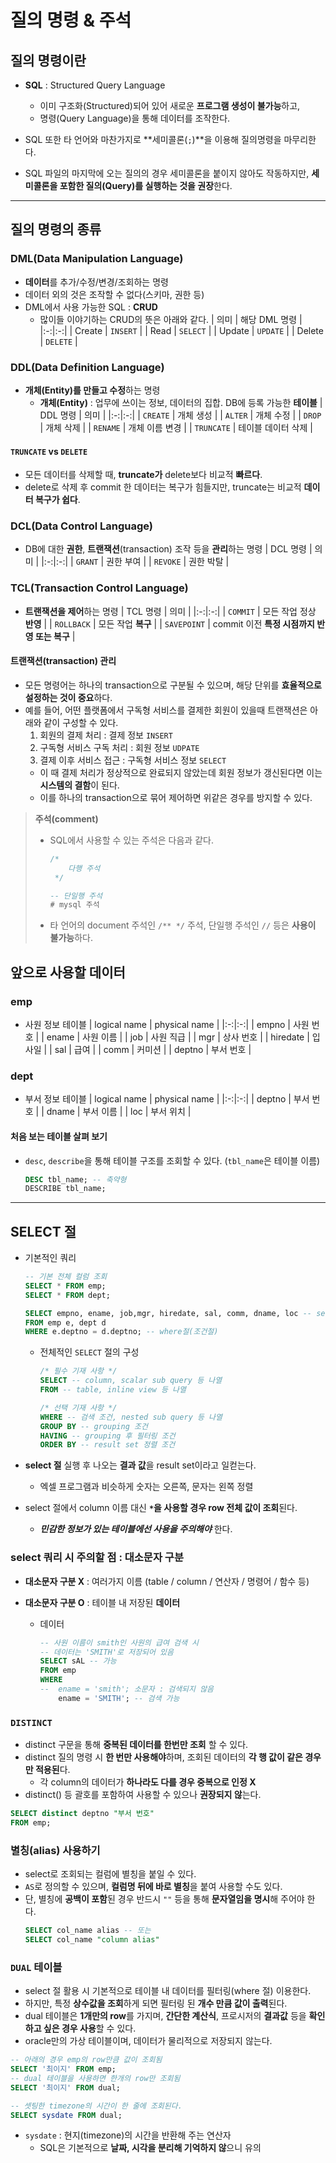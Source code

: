 # 질의 명령 & 주석

## 질의 명령이란

- **SQL** : Structured Query Language

  - 이미 구조화(Structured)되어 있어 새로운 **프로그램 생성이 불가능**하고,
  - 명령(Query Language)을 통해 데이터를 조작한다.

- SQL 또한 타 언어와 마찬가지로 **세미콜론(`;`)**을 이용해 질의명령을 마무리한다.
- SQL 파일의 마지막에 오는 질의의 경우 세미콜론을 붙이지 않아도 작동하지만, **세미콜론을 포함한 질의(Query)를 실행하는 것을 권장**한다.

---

## 질의 명령의 종류

### DML(Data Manipulation Language)

- **데이터**를 추가/수정/변경/조회하는 명령
- 데이터 외의 것은 조작할 수 없다(스키마, 권한 등)
- DML에서 사용 가능한 SQL : **CRUD**
  - 많이들 이야기하는 CRUD의 뜻은 아래와 같다.
    | 의미 | 해당 DML 명령 |
    |:-:|:-:|
    | Create | `INSERT` |
    | Read | `SELECT` |
    | Update | `UPDATE` |
    | Delete | `DELETE` |

### DDL(Data Definition Language)

- **개체(Entity)를 만들고 수정**하는 명령
  - **개체(Entity)** : 업무에 쓰이는 정보, 데이터의 집합. DB에 등록 가능한 **테이블**
    | DDL 명령 | 의미 |
    |:-:|:-:|
    | `CREATE` | 개체 생성 |
    | `ALTER` | 개체 수정 |
    | `DROP` | 개체 삭제 |
    | `RENAME` | 개체 이름 변경 |
    | `TRUNCATE` | 테이블 데이터 삭제 |

#### `TRUNCATE` vs `DELETE`

- 모든 데이터를 삭제할 때, **truncate가** delete보다 비교적 **빠르다**.
- delete로 삭제 후 commit 한 데이터는 복구가 힘들지만, truncate는 비교적 **데이터 복구가 쉽다**.

### DCL(Data Control Language)

- DB에 대한 **권한**, **트랜잭션**(transaction) 조작 등을 **관리**하는 명령
  | DCL 명령 | 의미 |
  |:-:|:-:|
  | `GRANT` | 권한 부여 |
  | `REVOKE` | 권한 박탈 |

### TCL(Transaction Control Language)

- **트랜잭션을 제어**하는 명령
  | TCL 명령 | 의미 |
  |:-:|:-:|
  | `COMMIT` | 모든 작업 정상 **반영** |
  | `ROLLBACK` | 모든 작업 **복구** |
  | `SAVEPOINT` | commit 이전 **특정 시점까지 반영 또는 복구** |

#### 트랜잭션(transaction) 관리

- 모든 명령어는 하나의 transaction으로 구분될 수 있으며, 해당 단위를 **효율적으로 설정하는 것이 중요**하다.
- 예를 들어, 어떤 플랫폼에서 구독형 서비스를 결제한 회원이 있을때 트랜잭션은 아래와 같이 구성할 수 있다.
  1. 회원의 결제 처리 : 결제 정보 `INSERT`
  2. 구독형 서비스 구독 처리 : 회원 정보 `UDPATE`
  3. 결제 이후 서비스 접근 : 구독형 서비스 정보 `SELECT`
  - 이 때 결제 처리가 정상적으로 완료되지 않았는데 회원 정보가 갱신된다면 이는 **시스템의 결함**이 된다.
  - 이를 하나의 transaction으로 묶어 제어하면 위같은 경우를 방지할 수 있다.

> **주석(comment)**
>
> - SQL에서 사용할 수 있는 주석은 다음과 같다.
>
>   ```sql
>   /*
>       다행 주석
>    */
>
>   -- 단일행 주석
>   # mysql 주석
>   ```
>
> - 타 언어의 document 주석인 `/** */` 주석, 단일행 주석인 `//` 등은 **사용이 불가능**하다.

## 앞으로 사용할 데이터

### emp

- 사원 정보 테이블
  | logical name | physical name |
  |:-:|:-:|
  | empno | 사원 번호 |
  | ename | 사원 이름 |
  | job | 사원 직급 |
  | mgr | 상사 번호 |
  | hiredate | 입사일 |
  | sal | 급여 |
  | comm | 커미션 |
  | deptno | 부서 번호 |

### dept

- 부서 정보 테이블
  | logical name | physical name |
  |:-:|:-:|
  | deptno | 부서 번호 |
  | dname | 부서 이름 |
  | loc | 부서 위치 |

#### 처음 보는 테이블 살펴 보기

- `desc`, `describe`을 통해 테이블 구조를 조회할 수 있다. (`tbl_name`은 테이블 이름)
  ```sql
  DESC tbl_name; -- 축약형
  DESCRIBE tbl_name;
  ```

---

## SELECT 절

- 기본적인 쿼리

  ```sql
  -- 기본 전체 컬럼 조회
  SELECT * FROM emp;
  SELECT * FROM dept;

  SELECT empno, ename, job,mgr, hiredate, sal, comm, dname, loc -- select 절
  FROM emp e, dept d
  WHERE e.deptno = d.deptno; -- where절(조건절)
  ```

  - 전체적인 `SELECT` 절의 구성

    ```sql
    /* 필수 기재 사항 */
    SELECT -- column, scalar sub query 등 나열
    FROM -- table, inline view 등 나열

    /* 선택 기재 사항 */
    WHERE -- 검색 조건, nested sub query 등 나열
    GROUP BY -- grouping 조건
    HAVING -- grouping 후 필터링 조건
    ORDER BY -- result set 정렬 조건
    ```

- **select 절** 실행 후 나오는 **결과 값**을 result set이라고 일컫는다.
  - 엑셀 프로그램과 비슷하게 숫자는 오른쪽, 문자는 왼쪽 정렬
- select 절에서 column 이름 대신 **`*`을 사용할 경우 row 전체 값이 조회**된다.
  - **_민감한 정보가 있는 테이블에선 사용을 주의해야_** 한다.

### select 쿼리 시 주의할 점 : 대소문자 구분

- **대소문자 구분 X** : 여러가지 이름 (table / column / 연산자 / 명령어 / 함수 등)
- **대소문자 구분 O** : 테이블 내 저장된 **데이터**

  - 데이터
    ```sql
    -- 사원 이름이 smith인 사원의 급여 검색 시
    -- 데이터는 'SMITH'로 저장되어 있음
    SELECT sAL -- 가능
    FROM emp
    WHERE
    --  ename = 'smith'; 소문자 : 검색되지 않음
        ename = 'SMITH'; -- 검색 가능
    ```

### `DISTINCT`

- distinct 구문을 통해 **중복된 데이터를 한번만 조회** 할 수 있다.
- distinct 질의 명령 시 **한 번만 사용해야**하며, 조회된 데이터의 **각 행 값이 같은 경우만 적용된**다.
  - 각 column의 데이터가 **하나라도 다를 경우 중복으로 인정 X**
- distinct() 등 괄호를 포함하여 사용할 수 있으나 **권장되지 않**는다.

```sql
SELECT distinct deptno "부서 번호"
FROM emp;
```

### 별칭(alias) 사용하기

- select로 조회되는 컬럼에 별칭을 붙일 수 있다.
- `AS`로 정의할 수 있으며, **컬럼명 뒤에 바로 별칭**을 붙여 사용할 수도 있다.
- 단, 별칭에 **공백이 포함**된 경우 반드시 `""` 등을 통해 **문자열임을 명시**해 주어야 한다.
  ```sql
  SELECT col_name alias -- 또는
  SELECT col_name "column alias"
  ```

### `DUAL` 테이블

- select 절 활용 시 기본적으로 테이블 내 데이터를 필터링(where 절) 이용한다.
- 하지만, 특정 **상수값을 조회**하게 되면 필터링 된 **개수 만큼 값이 출력**된다.
- dual 테이블은 **1개만의 row**를 가지며, **간단한 계산식**, 프로시저의 **결과값** 등을 **확인하고 싶은 경우 사용**할 수 있다.
- oracle만의 가상 테이블이며, 데이터가 물리적으로 저장되지 않는다.

```sql
-- 아래의 경우 emp의 row만큼 값이 조회됨
SELECT '최이지' FROM emp;
-- dual 테이블을 사용하면 한개의 row만 조회됨
SELECT '최이지' FROM dual;

-- 셋팅한 timezone의 시간이 한 줄에 조회된다.
SELECT sysdate FROM dual;
```

- `sysdate` : 현지(timezone)의 시간을 반환해 주는 연산자
  - SQL은 기본적으로 **날짜, 시각을 분리해 기억하지 않**으니 유의
